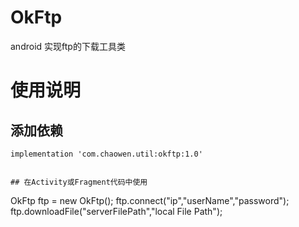 # OkFtp
android 实现ftp的下载工具类


# 使用说明

## 添加依赖
```
implementation 'com.chaowen.util:okftp:1.0'
```


```

## 在Activity或Fragment代码中使用
```
 OkFtp ftp = new OkFtp();
 ftp.connect("ip","userName","password");
 ftp.downloadFile("serverFilePath","local File Path");
```
